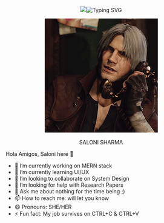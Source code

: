 <p align="center">
  <img src="https://git.io/typing-svg"><img src="https://readme-typing-svg.herokuapp.com?font=Press+Start+2P&weight=500&size=76&duration=3000&pause=1000&color=9E0808DB&background=4116164B&center=true&vCenter=true&random=false&width=675&height=90&lines=%E2%84%8C%F0%9D%94%AC%F0%9D%94%A9%F0%9D%94%9E+%F0%9D%94%84%F0%9D%94%AA%F0%9D%94%A6%F0%9D%94%A4%F0%9D%94%AC%F0%9D%94%B0+!!" alt="Typing SVG">
  
<p align="center">
<img src="https://github.com/SaloniSharma2001/SaloniSharma2001/blob/main/image-src/Dante_Hola_Amigos.gif">

<p align="center">
SALONI SHARMA
</p>

Hola Amigos, Saloni here 👋

- 🔭 I’m currently working on MERN stack
- 🌱 I’m currently learning UI/UX
- 👯 I’m looking to collaborate on System Design
- 🤔 I’m looking for help with Research Papers
- 💬 Ask me about nothing for the time being ;)
- 📫 How to reach me: will let you know
- 😄 Pronouns: SHE/HER
- ⚡ Fun fact: My job survives on CTRL+C & CTRL+V
